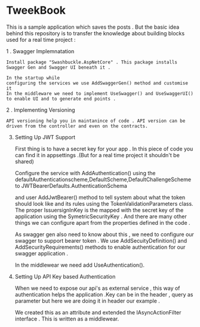 # TweekBook

This is a sample application which saves the posts . But the basic idea behind this repository is to transfer the knowledge about building blocks used for a real time project : 

1 . Swagger Implemnatation 
    
    Install package "Swashbuckle.AspNetCore" . This package installs Swagger Gen and Swagger UI beneath it . 
    
    In the startup while
    configuring the services we use AddSwaggerGen() method and customise it 
    In the middleware we need to implement UseSwagger() and UseSwaggerUI() to enable UI and to generate end points .
    
 2 . Implementing Versioning 
  
    API versioning help you in maintanince of code . API version can be driven from the controller and even on the contracts. 
   
 3. Setting Up JWT Support 
      
      First thing is to have a secret key for your app . In this piece of code you can find it in appsettings .(But for a real time project it shouldn't be shared) 
      
      Configure the service with AddAuthentication() using the defaultAuthenticationscheme,DefaultScheme,DefaultChallengeScheme to JWTBearerDefaults.AuthenticationSchema
      
      and user AddJwtBearer() method to tell system about what the token should look like and its rules using the TokenValidationParameters class. The proper IssuersignInKey
      is the mapped with the secret key of the application using the SymetricSecurityKey . And there are many other things we can configure apart from the properties defined in 
      the code .
      
      As swagger gen also need to know about this , we need to configure our swagger to support bearer token . We use AddSecuityDefinition() and AddSecurityRequirements()
      methods to enable authentication for our swagger application . 
      
      
      In the middlewear we need add UseAuthentication().
      
  4. Setting Up API Key based Authentication 
    
        When we need to expose our api's as external service , this way of authentication helps the application .Key can be in the header , query as parameter but here we are
        doing it in header our example . 
        
        We created this as an attribute and extended the IAsyncActionFilter interface . This is written as a middlewear.
 
      
      
